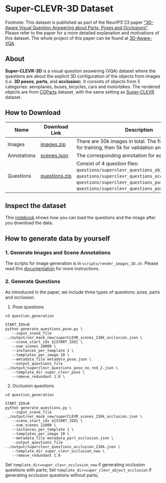 # Super-CLEVR-3D Dataset
Footnote: This dataset is published as part of the NeurIPS'23 paper ["3D-Aware Visual Question Answering about Parts, Poses and Occlusions"](https://arxiv.org/abs/2310.17914). Please refer to the paper for a more detailed explanation and motivations of this dataset. The whole project of this paper can be found at [3D-Aware-VQA](https://github.com/XingruiWang/3D-Aware-VQA). 

## About
**Super-CLEVR-3D** is a visual question answering (VQA) dataset where the questions are about the explicit 3D configuration of the objects from images (i.e. **3D poses**, **parts**, and **occlusion**). It consists of objects from 5 categories: aeroplanes, buses, bicycles, cars and motorbikes. The rendered objects are from [CGParts](https://github.com/qliu24/render-3d-segmentation) dataset, with the same setting as [Super-CLEVR](https://github.com/Lizw14/Super-CLEVR) dataset. 


## How to Download

| Name   | Download Link | Description                                                        |                                            
|--------|---------------------------|--------------------------------------------------------------------|
| Images |  [images.zip](https://www.cs.jhu.edu/~xwang378/share/Super-CLEVR-3D/images.zip) | There are 30k images in total. The first 20k are used for training, then 5k for validation and 5k for testing. |
| Annotations |  [scenes.json](https://www.cs.jhu.edu/~xwang378/share/Super-CLEVR-3D/scenes.json) | The corresponding annotation for each objects.|
| Questions | [questions.zip](https://www.cs.jhu.edu/~xwang378/share/Super-CLEVR-3D/questions.zip) |  Consist of 4 question files: `questions/superclevr_questions_obj_occlusion.json`, `questions/superclevr_questions_occlusion.json`, `questions/superclevr_questions_parts.json`, `questions/superclevr_questions_pose.json`.|

## Inspect the dataset

This [notebook](https://colab.research.google.com/drive/13ABF3164gSZFI35LELJ0DymmfyEL-5iK?usp=sharing) shows how you can load the questions and the image after you download the data.


## How to generate data by yourself

### 1. Generate Images and Scene Annotations

The scripts for image generation is in `scripts/render_images_3D.sh`. Please read this [documentation](https://github.com/XingruiWang/superclevr-3D-question/blob/main/image_generation/README.md) for more instructions.


### 2. Generate Questions

As introduced in the paper, we include three types of questions: pose, parts and occlusion.

1. Pose questions

```
cd question_generation

START_IDX=0
python generate_questions_pose.py \
   --input_scene_file ../output/ver_mask_new/superCLEVR_scenes_210k_occlusion.json \
   --scene_start_idx ${START_IDX} \
   --num_scenes 20000 \
   --instances_per_template 1 \
   --templates_per_image 10 \
   --metadata_file metadata_pose.json \
   --output_questions_file ../output/superclevr_questions_pose_no_red_2.json \
   --template_dir super_clevr_pose \
   --remove_redundant 1.0 \
```
2. Occlusion questions

```
cd question_generation

START_IDX=0
python generate_questions.py \
   --input_scene_file ../output/ver_mask_new/superCLEVR_scenes_210k_occlusion.json \
   --scene_start_idx ${START_IDX} \
   --num_scenes 21000 \
   --instances_per_template 1 \
   --templates_per_image 10 \
   --metadata_file metadata_part_occlusion.json \
   --output_questions_file ../output/superclevr_questions_occlusion_210k.json \
   --template_dir super_clevr_occlusion_new \
   --remove_redundant 1.0
```
Set `template_dir=super_clevr_occlusion_new` if generating occlusion questions with parts; Set `template_dir=super_clevr_object_occlusion` if generating occlusion questions without parts; 
